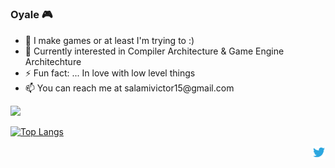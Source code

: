 # <h3>Oyale 🎮</h3>

<ul>
  <li> 🔭 I make games or at least I'm trying to :) </li>
  <li> 🌱 Currently interested in Compiler Architecture & Game Engine Architechture </li>
  <li> ⚡ Fun fact: ... In love with low level things </li>
  <li> 📫 You can reach me at salamivictor15@gmail.com </li>
</ul>

<a href="https://github.com/anuraghazra/github-readme-stats" title="GitHub Statistics">
  <img src="https://github-readme-stats.vercel.app/api?username=oyalesalami&count_private=true&show_icons=true&include_all_commits=true&theme=tokyonight"/>
</a>

[![Top Langs](https://github-readme-stats.vercel.app/api/top-langs/?username=OyaleSalami&langs_count=5&theme=tokyonight)](https://github.com/anuraghazra/github-readme-stats)

<a href="https://twitter.com/oyalesalami">
  <img align="right" alt="Salami Victor | Twitter" width="21px" src="https://raw.githubusercontent.com/oyalesalami/oyalesalami/master/twitter.svg" />
</a>
